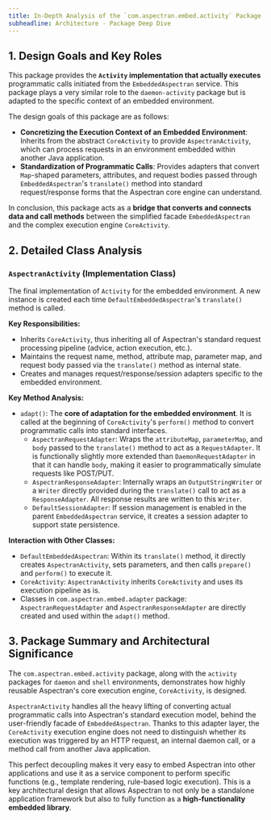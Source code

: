 ```yaml
---
title: In-Depth Analysis of the `com.aspectran.embed.activity` Package
subheadline: Architecture - Package Deep Dive
---
```


## 1. Design Goals and Key Roles

This package provides the **`Activity` implementation that actually executes** programmatic calls initiated from the `EmbeddedAspectran` service. This package plays a very similar role to the `daemon-activity` package but is adapted to the specific context of an embedded environment.

The design goals of this package are as follows:

-   **Concretizing the Execution Context of an Embedded Environment**: Inherits from the abstract `CoreActivity` to provide `AspectranActivity`, which can process requests in an environment embedded within another Java application.
-   **Standardization of Programmatic Calls**: Provides adapters that convert `Map`-shaped parameters, attributes, and request bodies passed through `EmbeddedAspectran`'s `translate()` method into standard request/response forms that the Aspectran core engine can understand.

In conclusion, this package acts as a **bridge that converts and connects data and call methods** between the simplified facade `EmbeddedAspectran` and the complex execution engine `CoreActivity`.

## 2. Detailed Class Analysis

### `AspectranActivity` (Implementation Class)

The final implementation of `Activity` for the embedded environment. A new instance is created each time `DefaultEmbeddedAspectran`'s `translate()` method is called.

**Key Responsibilities:**
-   Inherits `CoreActivity`, thus inheriting all of Aspectran's standard request processing pipeline (advice, action execution, etc.).
-   Maintains the request name, method, attribute map, parameter map, and request body passed via the `translate()` method as internal state.
-   Creates and manages request/response/session adapters specific to the embedded environment.

**Key Method Analysis:**
-   `adapt()`: The **core of adaptation for the embedded environment**. It is called at the beginning of `CoreActivity`'s `perform()` method to convert programmatic calls into standard interfaces.
    -   `AspectranRequestAdapter`: Wraps the `attributeMap`, `parameterMap`, and `body` passed to the `translate()` method to act as a `RequestAdapter`. It is functionally slightly more extended than `DaemonRequestAdapter` in that it can handle `body`, making it easier to programmatically simulate requests like POST/PUT.
    -   `AspectranResponseAdapter`: Internally wraps an `OutputStringWriter` or a `Writer` directly provided during the `translate()` call to act as a `ResponseAdapter`. All response results are written to this `Writer`.
    -   `DefaultSessionAdapter`: If session management is enabled in the parent `EmbeddedAspectran` service, it creates a session adapter to support state persistence.

**Interaction with Other Classes:**
-   `DefaultEmbeddedAspectran`: Within its `translate()` method, it directly creates `AspectranActivity`, sets parameters, and then calls `prepare()` and `perform()` to execute it.
-   `CoreActivity`: `AspectranActivity` inherits `CoreActivity` and uses its execution pipeline as is.
-   Classes in `com.aspectran.embed.adapter` package: `AspectranRequestAdapter` and `AspectranResponseAdapter` are directly created and used within the `adapt()` method.

## 3. Package Summary and Architectural Significance

The `com.aspectran.embed.activity` package, along with the `activity` packages for `daemon` and `shell` environments, demonstrates how highly reusable Aspectran's core execution engine, `CoreActivity`, is designed.

`AspectranActivity` handles all the heavy lifting of converting actual programmatic calls into Aspectran's standard execution model, behind the user-friendly facade of `EmbeddedAspectran`. Thanks to this adapter layer, the `CoreActivity` execution engine does not need to distinguish whether its execution was triggered by an HTTP request, an internal daemon call, or a method call from another Java application.

This perfect decoupling makes it very easy to embed Aspectran into other applications and use it as a service component to perform specific functions (e.g., template rendering, rule-based logic execution). This is a key architectural design that allows Aspectran to not only be a standalone application framework but also to fully function as a **high-functionality embedded library**.
